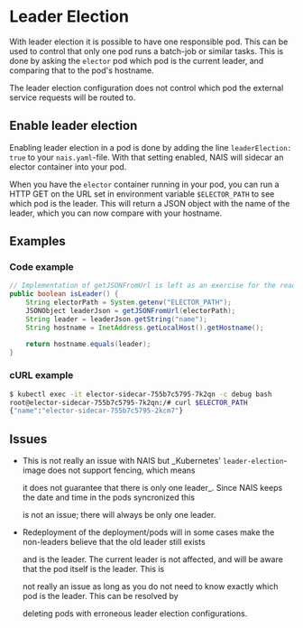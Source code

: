 # Leader Election

With leader election it is possible to have one responsible pod. This can be used to control that only one pod runs a batch-job or similar tasks. This is done by asking the `elector` pod which pod is the current leader, and comparing that to the pod's hostname.

The leader election configuration does not control which pod the external service requests will be routed to.

## Enable leader election

Enabling leader election in a pod is done by adding the line `leaderElection: true` to your `nais.yaml`-file. With that setting enabled, NAIS will sidecar an elector container into your pod.

When you have the `elector` container running in your pod, you can run a HTTP GET on the URL set in environment variable `$ELECTOR_PATH` to see which pod is the leader. This will return a JSON object with the name of the leader, which you can now compare with your hostname.

## Examples

### Code example

```java
// Implementation of getJSONFromUrl is left as an exercise for the reader
public boolean isLeader() {
    String electorPath = System.getenv("ELECTOR_PATH");
    JSONObject leaderJson = getJSONFromUrl(electorPath);
    String leader = leaderJson.getString("name");
    String hostname = InetAddress.getLocalHost().getHostname();

    return hostname.equals(leader);
}
```

### cURL example

```bash
$ kubectl exec -it elector-sidecar-755b7c5795-7k2qn -c debug bash
root@elector-sidecar-755b7c5795-7k2qn:/# curl $ELECTOR_PATH
{"name":"elector-sidecar-755b7c5795-2kcm7"}
```

## Issues

* This is not really an issue with NAIS but \_Kubernetes' `leader-election`-image does not support fencing, which means

  it does not guarantee that there is only one leader\_. Since NAIS keeps the date and time in the pods syncronized this

  is not an issue; there will always be only one leader.

* Redeployment of the deployment/pods will in some cases make the non-leaders believe that the old leader still exists

  and is the leader. The current leader is not affected, and will be aware that the pod itself is the leader. This is

  not really an issue as long as you do not need to know exactly which pod is the leader. This can be resolved by

  deleting pods with erroneous leader election configurations.

